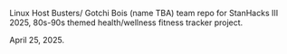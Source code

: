 Linux Host Busters/ Gotchi Bois (name TBA) team repo for StanHacks III 2025, 80s-90s themed health/wellness fitness tracker project.

April 25, 2025.
